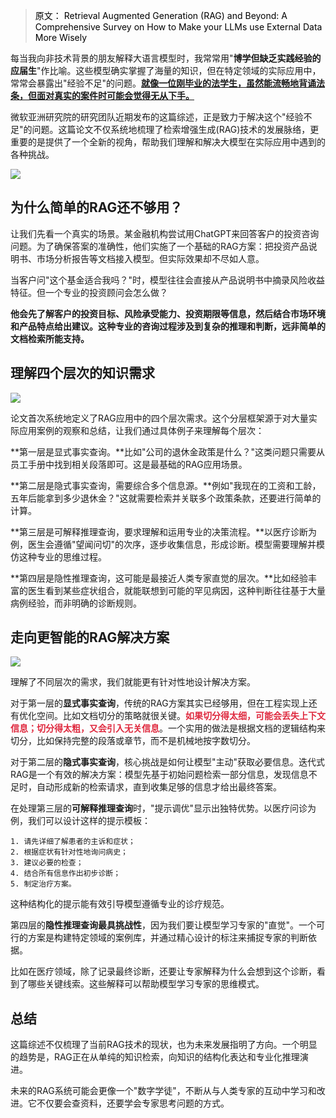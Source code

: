 > <font style="color:#000000;">原文： Retrieval Augmented Generation (RAG) and Beyond: A Comprehensive Survey on How to Make your LLMs use External Data More Wisely</font>
>

每当我向非技术背景的朋友解释大语言模型时，我常常用"**博学但缺乏实践经验的应届生**"作比喻。这些模型确实掌握了海量的知识，但在特定领域的实际应用中，常常会暴露出"经验不足"的问题。**<u>就像一位刚毕业的法学生，虽然能流畅地背诵法条，但面对真实的案件时可能会觉得无从下手。</u>**

微软亚洲研究院的研究团队近期发布的这篇综述，正是致力于解决这个"经验不足"的问题。这篇论文不仅系统地梳理了检索增强生成(RAG)技术的发展脉络，更重要的是提供了一个全新的视角，帮助我们理解和解决大模型在实际应用中遇到的各种挑战。

![](https://cdn.nlark.com/yuque/0/2025/png/406504/1736235978964-b455f778-924f-457f-8165-edd1ad87e207.png)

## 为什么简单的RAG还不够用？
让我们先看一个真实的场景。某金融机构尝试用ChatGPT来回答客户的投资咨询问题。为了确保答案的准确性，他们实施了一个基础的RAG方案：把投资产品说明书、市场分析报告等文档接入模型。但实际效果却不尽如人意。

当客户问"这个基金适合我吗？"时，模型往往会直接从产品说明书中摘录风险收益特征。但一个专业的投资顾问会怎么做？

**他会先了解客户的投资目标、风险承受能力、投资期限等信息，然后结合市场环境和产品特点给出建议。这种专业的咨询过程涉及到复杂的推理和判断，远非简单的文档检索所能支持。**

## 理解四个层次的知识需求
![](https://cdn.nlark.com/yuque/0/2025/png/406504/1736235957778-8d62c7d2-442c-49c5-ab31-1c4015b7c55c.png)

论文首次系统地定义了RAG应用中的四个层次需求。这个分层框架源于对大量实际应用案例的观察和总结，让我们通过具体例子来理解每个层次：

**第一层是显式事实查询。**比如"公司的退休金政策是什么？"这类问题只需要从员工手册中找到相关段落即可。这是最基础的RAG应用场景。

**第二层是隐式事实查询，需要综合多个信息源。**例如"我现在的工资和工龄，五年后能拿到多少退休金？"这就需要检索并关联多个政策条款，还要进行简单的计算。

**第三层是可解释推理查询，要求理解和运用专业的决策流程。**以医疗诊断为例，医生会遵循"望闻问切"的次序，逐步收集信息，形成诊断。模型需要理解并模仿这种专业的思维过程。

**第四层是隐性推理查询，这可能是最接近人类专家直觉的层次。**比如经验丰富的医生看到某些症状组合，就能联想到可能的罕见病因，这种判断往往基于大量病例经验，而非明确的诊断规则。

## 走向更智能的RAG解决方案
![](https://cdn.nlark.com/yuque/0/2025/png/406504/1736235968208-fdbda3d3-9ae7-4f21-aa09-c390e6742bce.png)

理解了不同层次的需求，我们就能更有针对性地设计解决方案。

对于第一层的**显式事实查询**，传统的RAG方案其实已经够用，但在工程实现上还有优化空间。比如文档切分的策略就很关键。**<font style="color:#DF2A3F;">如果切分得太细，可能会丢失上下文信息；切分得太粗，又会引入无关信息</font>**。一个实用的做法是根据文档的逻辑结构来切分，比如保持完整的段落或章节，而不是机械地按字数切分。

对于第二层的**隐式事实查询**，核心挑战是如何让模型"主动"获取必要信息。迭代式RAG是一个有效的解决方案：模型先基于初始问题检索一部分信息，发现信息不足时，自动形成新的检索请求，直到收集足够的信息才给出最终答案。

在处理第三层的**可解释推理查询**时，"提示调优"显示出独特优势。以医疗问诊为例，我们可以设计这样的提示模板：

    1. 请先详细了解患者的主诉和症状；
    2. 根据症状有针对性地询问病史；
    3. 建议必要的检查；
    4. 结合所有信息作出初步诊断；
    5. 制定治疗方案。

这种结构化的提示能有效引导模型遵循专业的诊疗规范。

第四层的**隐性推理查询最具挑战性**，因为我们要让模型学习专家的"直觉"。一个可行的方案是构建特定领域的案例库，并通过精心设计的标注来捕捉专家的判断依据。

比如在医疗领域，除了记录最终诊断，还要让专家解释为什么会想到这个诊断，看到了哪些关键线索。这些解释可以帮助模型学习专家的思维模式。

## 总结
这篇综述不仅梳理了当前RAG技术的现状，也为未来发展指明了方向。一个明显的趋势是，RAG正在从单纯的知识检索，向知识的结构化表达和专业化推理演进。

未来的RAG系统可能会更像一个"数字学徒"，不断从与人类专家的互动中学习和改进。它不仅要会查资料，还要学会专家思考问题的方式。

